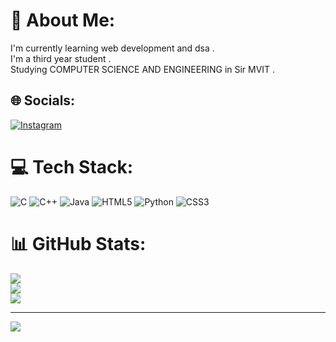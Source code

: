 # 💫 About Me:
I'm currently learning web development and dsa .<br>I'm a third year student .<br>Studying COMPUTER SCIENCE AND ENGINEERING in Sir MVIT .<br>  


## 🌐 Socials:
[![Instagram](https://img.shields.io/badge/Instagram-%23E4405F.svg?logo=Instagram&logoColor=white)](https://instagram.com/r0cky_o7) 

# 💻 Tech Stack:
![C](https://img.shields.io/badge/c-%2300599C.svg?style=flat&logo=c&logoColor=white) ![C++](https://img.shields.io/badge/c++-%2300599C.svg?style=flat&logo=c%2B%2B&logoColor=white) ![Java](https://img.shields.io/badge/java-%23ED8B00.svg?style=flat&logo=openjdk&logoColor=white) ![HTML5](https://img.shields.io/badge/html5-%23E34F26.svg?style=flat&logo=html5&logoColor=white) ![Python](https://img.shields.io/badge/python-3670A0?style=flat&logo=python&logoColor=ffdd54) ![CSS3](https://img.shields.io/badge/css3-%231572B6.svg?style=flat&logo=css3&logoColor=white)
# 📊 GitHub Stats:
![](https://github-readme-stats.vercel.app/api?username=rakesh2OO5&theme=dark&hide_border=false&include_all_commits=false&count_private=false)<br/>
![](https://github-readme-streak-stats.herokuapp.com/?user=rakesh2OO5&theme=dark&hide_border=false)<br/>
![](https://github-readme-stats.vercel.app/api/top-langs/?username=rakesh2OO5&theme=dark&hide_border=false&include_all_commits=false&count_private=false&layout=compact)


---
[![](https://visitcount.itsvg.in/api?id=rakesh2OO5&icon=0&color=8)](https://visitcount.itsvg.in)

<!-- Proudly created with GPRM ( https://gprm.itsvg.in ) -->
